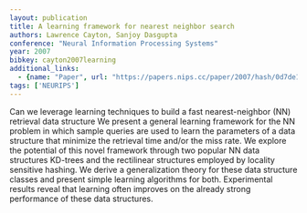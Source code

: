 ```yaml
---
layout: publication
title: A learning framework for nearest neighbor search
authors: Lawrence Cayton, Sanjoy Dasgupta
conference: "Neural Information Processing Systems"
year: 2007
bibkey: cayton2007learning
additional_links:
  - {name: "Paper", url: "https://papers.nips.cc/paper/2007/hash/0d7de1aca9299fe63f3e0041f02638a3-Abstract.html"}
tags: ['NEURIPS']
---
```

Can we leverage learning techniques to build a fast nearest-neighbor (NN) retrieval data structure We present a general learning framework for the NN problem in which sample queries are used to learn the parameters of a data structure that minimize the retrieval time and/or the miss rate. We explore the potential of this novel framework through two popular NN data structures KD-trees and the rectilinear structures employed by locality sensitive hashing. We derive a generalization theory for these data structure classes and present simple learning algorithms for both. Experimental results reveal that learning often improves on the already strong performance of these data structures.
